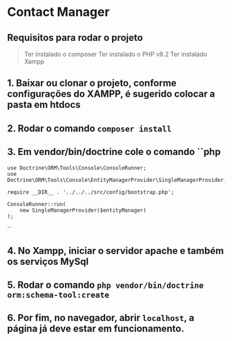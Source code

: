 # Contact Manager

## Requisitos para rodar o projeto
> Ter instalado o composer
> Ter instalado o PHP v8.2
> Ter instalado Xampp

## 1. Baixar ou clonar o projeto, conforme configurações do XAMPP, é sugerido colocar a pasta em htdocs

## 2. Rodar o comando ``composer install``
## 3. Em vendor/bin/doctrine cole o comando ``php 
    use Doctrine\ORM\Tools\Console\ConsoleRunner;
    use Doctrine\ORM\Tools\Console\EntityManagerProvider\SingleManagerProvider;

    require __DIR__ . '../../../src/config/bootstrap.php';

    ConsoleRunner::run(
        new SingleManagerProvider($entityManager)
    );
``

## 4. No Xampp, iniciar o servidor apache e também os serviços MySql
## 5. Rodar o comando ``php vendor/bin/doctrine orm:schema-tool:create``
## 6. Por fim, no navegador, abrir ``localhost``, a página já deve estar em funcionamento.